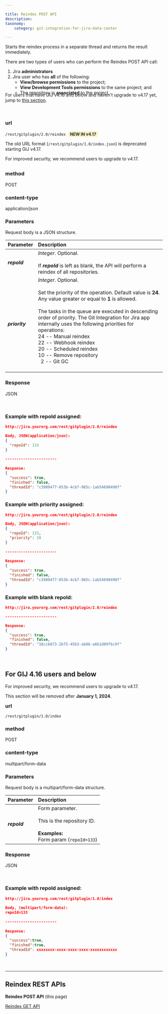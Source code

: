 ```yaml
---

title: Reindex POST API
description:
taxonomy:
    category: git-integration-for-jira-data-center

---
```


Starts the reindex process in a separate thread and returns the result immediately.

<div class="bbb-callout bbb--alert">
    <div class="irow">
    <div class="ilogobox">
        <span class="logoimg"></span>
    </div>
    <div class="imsgbox">
        There are two types of users who can perform the Reindex POST API call:
        <ol style='margin-bottom:-10px'>
            <li>Jira <b>administrators</b></li>
            <li>Jira user who has <b>all</b> of the following:
            <ul>
                <li><b>View/browse permissions</b> to the project;</li>
                <li><b>View Development Tools permissions</b> to the same project; and</li>
                <li>The repository is <b>associated</b> to the project.</li>
            </ul></li>
        </ol>
    </div>
    </div>
</div>

<div class="bbb-callout bbb--info">
    <div class="irow">
    <div class="ilogobox">
        <span class="logoimg"></span>
    </div>
    <div class="imsgbox">
        For users that have GIJ v4.16 and below and haven't upgrade to v4.17 yet, jump to <a href='#for-gij-416-users-and-below'>this section</a>.
    </div>
    </div>
</div>

&nbsp;
### url
`/rest/gitplugin/2.0/reindex` <b style='background-color:#FFF1B6; padding:1px 5px; color:#172A4C; border-radius:3px; margin: 0 5px; font-size: small;'>NEW IN  v4.17</b>

<div class="bbb-callout bbb--error">
    <div class="irow">
    <div class="ilogobox">
        <span class="logoimg"></span>
    </div>
    <div class="imsgbox">
        The old URL format (<code>/rest/gitplugin/1.0/index.json</code>) is deprecated starting GIJ v4.17.
        <p style='margin-bottom:-10px'>For improved security, we recommend users to upgrade to v4.17.</p>
    </div>
    </div>
</div>
<br>

### method
POST

### content-type
application/json

### Parameters

Request body is a JSON structure.

| Parameter | Description |
| :--- | :--- |
| _**repoId**_ | _Integer_. Optional.<br><br>If _**repoId**_ is left as blank, the API will perform a reindex of all repositories. |
| _**priority**_ |  _Integer_. Optional.<br><br>Set the priority of the operation. Default value is **24**. Any value greater or equal to **1** is allowed.<br><br>The tasks in the queue are executed in descending order of priority. The Git Integration for Jira app internally uses the following priorities for operations:<br>24 -- Manual reindex<br>22 -- Webhook reindex<br>20 -- Scheduled reindex<br>10 -- Remove repository<br>&nbsp;&nbsp;2 -- Git GC<br><br> |

### Response
JSON

<br>

### Example with repoId assigned:

```json
http://jira.yourorg.com/rest/gitplugin/2.0/reindex

Body, JSON(application/json):
{
  "repoId": 133
}
 
-----------------------
 
Response:
{
  "success": true,
  "finished": false,
  "threadId": "c3989477-053b-4cb7-965c-1ab54690490f"
}
```

### Example with priority assigned:

```json
http://jira.yourorg.com/rest/gitplugin/2.0/reindex

Body, JSON(application/json):
{
  "repoId": 133,
  "priority": 20
}
 
-----------------------
 
Response:
{
  "success": true,
  "finished": false,
  "threadId": "c3989477-053b-4cb7-965c-1ab54690490f"
}
```

### Example with blank repoId:

```json
http://jira.yourorg.com/rest/gitplugin/2.0/reindex

-----------------------

Response:
{
  "success": true,
  "finished": false,
  "threadId": "18cc6873-2b75-45b3-ab86-a6b1d09f6c9f"
}
```

&nbsp;
<div id='for-gij-416-users-and-below'></div>

## For GIJ 4.16 users and below

<div class="bbb-callout bbb--alert">
    <div class="irow">
    <div class="ilogobox">
        <span class="logoimg"></span>
    </div>
    <div class="imsgbox">
        For improved security, we recommend users to upgrade to v4.17.
        <p style='margin-bottom:-10px'>This section will be removed after <b>January 1, 2024</b>.</p>
    </div>
    </div>
</div>

### url
`/rest/gitplugin/1.0/index`

### method
POST

### content-type
multipart/form-data

### Parameters

Request body is a multipart/form-data structure.

| Parameter | Description |
| :--- | :--- |
| _**repoId**_ | Form parameter.<br><br>This is the repository ID.<br><br>**Examples:**<br>Form param (`repoId=133`) |

### Response
JSON

<br>

### Example with repoId assigned:

```json
http://jira.yourorg.com/rest/gitplugin/1.0/index
 
Body, (multipart/form-data):
repoId=133
 
-----------------------
 
Response:
{
  "success":true,
  "finished":true,
  "threadId": xxxxxxxx-xxxx-xxxx-xxxx-xxxxxxxxxxxx
}
```

&nbsp;
* * *

## Reindex REST APIs

**Reindex POST API** (this page)

[Reindex GET API](/git-integration-for-jira-data-center/reindex-get-api-gij-self-managed)


